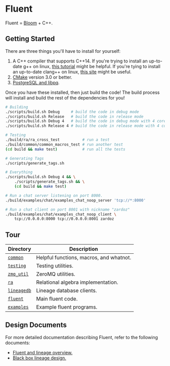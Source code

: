# Fluent
Fluent = [Bloom][bloom_paper] + C++.

## Getting Started
There are three things you'll have to install for yourself:

1. A C++ compiler that supports C++14. If you're trying to install an
   up-to-date g++ on linux, [this tutorial][gpp_tutorial] might be helpful. If
   you're tying to install an up-to-date clang++ on linux, [this
   site](http://apt.llvm.org/) might be useful.
2. [CMake](https://cmake.org/download) version 3.0 or better.
3. [PostgreSQL and libpq](https://www.postgresql.org/download/).

Once you have these installed, then just build the code! The build process will
install and build the rest of the dependencies for you!

```bash
# Building
./scripts/build.sh Debug     # build the code in debug mode
./scripts/build.sh Release   # build the code in release mode
./scripts/build.sh Debug 4   # build the code in debug mode with 4 cores
./scripts/build.sh Release 4 # build the code in release mode with 4 cores

# Testing
./build/ra/ra_cross_test          # run a test
./build/common/common_macros_test # run another test
(cd build && make test)           # run all the tests

# Generating Tags
./scripts/generate_tags.sh

# Everything
./scripts/build.sh Debug 4 && \
    ./scripts/generate_tags.sh && \
    (cd build && make test)

# Run a chat server listening on port 8000.
./build/examples/chat/examples_chat_noop_server 'tcp://*:8000'

# Run a chat client on port 8001 with nickname "zardoz"
./build/examples/chat/examples_chat_noop_client \
    tcp://0.0.0.0:8000 tcp://0.0.0.0:8001 zardoz
```

## Tour
| Directory                    | Description                             |
| ---------------------------- | --------------------------------------- |
| [`common`](src/common)       | Helpful functions, macros, and whatnot. |
| [`testing`](src/testing)     | Testing utilities.                      |
| [`zmq_util`](src/zmq_util)   | ZeroMQ utilities.                       |
| [`ra`](src/ra)               | Relational algebra implementation.      |
| [`lineagedb`](src/lineagedb) | Lineage database clients.               |
| [`fluent`](src/fluent)       | Main fluent code.                       |
| [`examples`](src/examples)   | Example fluent programs.                |

## Design Documents
For more detailed documentation describing Fluent, refer to the following
documents:

- [Fluent and lineage overview.][doc_lineage_overview]
- [Black box lineage design.][doc_black_boxes]

[bloom_paper]: https://scholar.google.com/scholar?cluster=9165311711752272482
[gpp_tutorial]: http://scholtyssek.org/blog/2015/06/11/install-gcc-with-c14-support-on-ubuntumint
[doc_lineage_overview]: https://docs.google.com/document/d/1ykhcDQv8h9Eiymt47N7kx7oWlAmRbRsuA7EMZTIndNs/edit?usp=sharing
[doc_black_boxes]: https://docs.google.com/document/d/1bEMB0LiDQlCbGVSf2t2vo7RvJc3Dnh1WfRHTPsV0ehE/edit?usp=sharing

